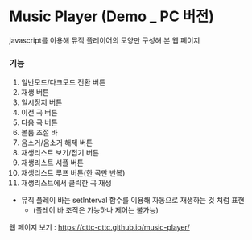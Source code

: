 # Music Player (Demo _ PC 버전)
javascript를 이용해 뮤직 플레이어의 모양만 구성해 본 웹 페이지  

### 기능
1. 일반모드/다크모드 전환 버튼
2. 재생 버튼
3. 일시정지 버튼
4. 이전 곡 버튼
5. 다음 곡 버튼
6. 볼륨 조절 바
7. 음소거/음소거 해제 버튼
8. 재생리스트 보기/접기 버튼
9. 재생리스트 셔플 버튼
10. 재생리스트 루프 버튼(한 곡만 반복)
11. 재생리스트에서 클릭한 곡 재생
* 뮤직 플레이 바는 setInterval 함수를 이용해 자동으로 재생하는 것 처럼 표현
  - (플레이 바 조작은 가능하나 제어는 불가능)

웹 페이지 보기 : https://cttc-cttc.github.io/music-player/
